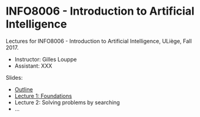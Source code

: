 # INFO8006 - Introduction to Artificial Intelligence

Lectures for INFO8006 - Introduction to Artificial Intelligence, ULiège, Fall 2017.

- Instructor: Gilles Louppe
- Assistant: XXX

Slides:

- [Outline](https://glouppe.github.io/info8006-introduction-to-ai/?p=outline.md)
- [Lecture 1: Foundations](https://glouppe.github.io/info8006-introduction-to-ai/?p=lecture1.md)
- Lecture 2: Solving problems by searching
- ...
